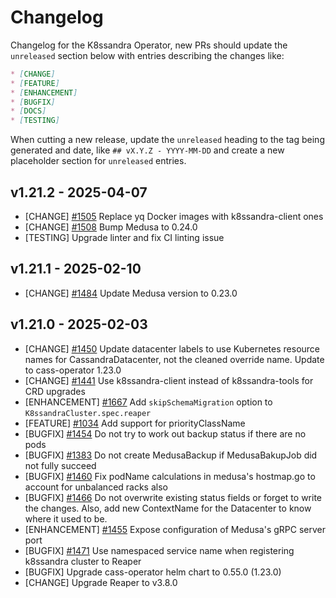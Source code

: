 # Changelog

Changelog for the K8ssandra Operator, new PRs should update the `unreleased` section below with entries describing the changes like:

```markdown
* [CHANGE]
* [FEATURE]
* [ENHANCEMENT]
* [BUGFIX]
* [DOCS]
* [TESTING]
```

When cutting a new release, update the `unreleased` heading to the tag being generated and date, like `## vX.Y.Z - YYYY-MM-DD` and create a new placeholder section for  `unreleased` entries.

## v1.21.2 - 2025-04-07

* [CHANGE] [#1505](https://github.com/k8ssandra/k8ssandra-operator/issues/1505) Replace yq Docker images with k8ssandra-client ones
* [CHANGE] [#1508](https://github.com/k8ssandra/k8ssandra-operator/issues/1508) Bump Medusa to 0.24.0
* [TESTING] Upgrade linter and fix CI linting issue

## v1.21.1 - 2025-02-10

* [CHANGE] [#1484](https://github.com/k8ssandra/k8ssandra-operator/issues/1484) Update Medusa version to 0.23.0

## v1.21.0 - 2025-02-03

* [CHANGE] [#1450](https://github.com/k8ssandra/k8ssandra-operator/issues/1450) Update datacenter labels to use Kubernetes resource names for CassandraDatacenter, not the cleaned override name. Update to cass-operator 1.23.0
* [CHANGE] [#1441](https://github.com/k8ssandra/k8ssandra-operator/issues/1441) Use k8ssandra-client instead of k8ssandra-tools for CRD upgrades
* [ENHANCEMENT] [#1667](https://github.com/k8ssahttps://github.com/k8ssandra/k8ssandra/issues/1667) Add `skipSchemaMigration` option to `K8ssandraCluster.spec.reaper`
* [FEATURE] [#1034](https://github.com/k8ssandra/k8ssandra-operator/issues/1034) Add support for priorityClassName
* [BUGFIX] [#1454](https://github.com/k8ssandra/k8ssandra-operator/issues/1454) Do not try to work out backup status if there are no pods
* [BUGFIX] [#1383](https://github.com/k8ssandra/k8ssandra-operator/issues/1383) Do not create MedusaBackup if MedusaBakupJob did not fully succeed
* [BUGFIX] [#1460](https://github.com/k8ssandra/k8ssandra-operator/issues/1460) Fix podName calculations in medusa's hostmap.go to account for unbalanced racks also
* [BUGFIX] [#1466](https://github.com/k8ssandra/k8ssandra-operator/issues/1466) Do not overwrite existing status fields or forget to write the changes. Also, add new ContextName for the Datacenter to know where it used to be. 
* [ENHANCEMENT] [#1455](https://github.com/k8ssandra/k8ssandra-operator/issues/1455) Expose configuration of Medusa's gRPC server port
* [BUGFIX] [#1471](https://github.com/k8ssandra/k8ssandra-operator/issues/1471) Use namespaced service name when registering k8ssandra cluster to Reaper
* [BUGFIX] Upgrade cass-operator helm chart to 0.55.0 (1.23.0)
* [CHANGE] Upgrade Reaper to v3.8.0

